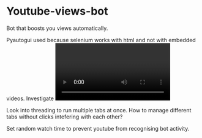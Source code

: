 # Youtube-views-bot
Bot that boosts you views automatically.

Pyautogui used because selenium works with html and not with embedded videos. Investigate <video> tag and see if there is any way to play and mute video via html and selenium.

Look into threading to run multiple tabs at once. How to manage different tabs without clicks intefering with each other?

Set random watch time to prevent youtube from recognising bot activity.
